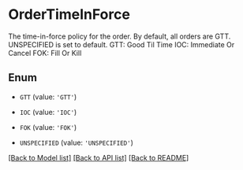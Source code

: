 # OrderTimeInForce

The time-in-force policy for the order. By default, all orders are GTT. UNSPECIFIED is set to default.  GTT: Good Til Time  IOC: Immediate Or Cancel  FOK: Fill Or Kill     

## Enum

* `GTT` (value: `'GTT'`)

* `IOC` (value: `'IOC'`)

* `FOK` (value: `'FOK'`)

* `UNSPECIFIED` (value: `'UNSPECIFIED'`)

[[Back to Model list]](../README.md#documentation-for-models) [[Back to API list]](../README.md#documentation-for-api-endpoints) [[Back to README]](../README.md)


